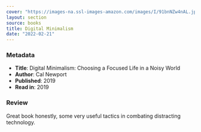```yaml
---
cover: "https://images-na.ssl-images-amazon.com/images/I/91bnNZw4nAL.jpg"
layout: section
source: books
title: Digital Minimalism
date: "2022-02-21"
---
```

### Metadata
- **Title**: Digital Minimalism: Choosing a Focused Life in a Noisy World
- **Author**: Cal Newport
- **Published**: 2019
- **Read in**: 2019

### Review
 
 Great book honestly, some very useful tactics in combating distracting technology.